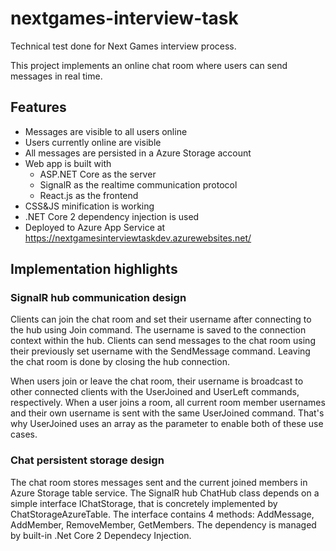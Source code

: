 # nextgames-interview-task
Technical test done for Next Games interview process.

This project implements an online chat room where users can send messages in
real time.

## Features
- Messages are visible to all users online
- Users currently online are visible
- All messages are persisted in a Azure Storage account
- Web app is built with
    - ASP.NET Core as the server
    - SignalR as the realtime communication protocol
    - React.js as the frontend
- CSS&JS minification is working
- .NET Core 2 dependency injection is used
- Deployed to Azure App Service at https://nextgamesinterviewtaskdev.azurewebsites.net/

## Implementation highlights

### SignalR hub communication design
Clients can join the chat room and set their username after connecting to the
hub using Join command. The username is saved to the connection context within
the hub. Clients can send messages to the chat room using their previously set
username with the SendMessage command. Leaving the chat room is done by closing
the hub connection.

When users join or leave the chat room, their username is broadcast to other
connected clients with the UserJoined and UserLeft commands, respectively. When
a user joins a room, all current room member usernames and their own username
is sent with the same UserJoined command. That's why UserJoined uses an array
as the parameter to enable both of these use cases.

### Chat persistent storage design
The chat room stores messages sent and the current joined members in Azure
Storage table service. The SignalR hub ChatHub class depends on a simple
interface IChatStorage, that is concretely implemented by ChatStorageAzureTable.
The interface contains 4 methods: AddMessage, AddMember, RemoveMember,
GetMembers. The dependency is managed by built-in .Net Core 2 Dependecy
Injection.